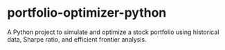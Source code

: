 # portfolio-optimizer-python
A Python project to simulate and optimize a stock portfolio using historical data, Sharpe ratio, and efficient frontier analysis.
